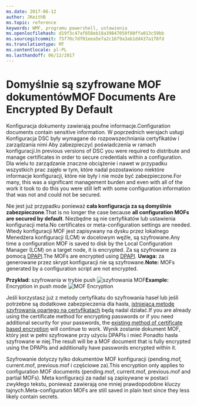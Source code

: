 ```yaml
---
ms.date: 2017-06-12
author: JKeithB
ms.topic: reference
keywords: WMF, programu powershell, ustawienia
ms.openlocfilehash: d19f3c47af858eb18a39847050f80ffa013c59bb
ms.sourcegitcommit: 75f70c7df01eea5e7a2c16f9a3ab1dd437a1f8fd
ms.translationtype: MT
ms.contentlocale: pl-PL
ms.lasthandoff: 06/12/2017
---
```

# <a name="mof-documents-are-encrypted-by-default"></a><span data-ttu-id="96162-102">Domyślnie są szyfrowane MOF dokumentów</span><span class="sxs-lookup"><span data-stu-id="96162-102">MOF Documents Are Encrypted By Default</span></span>

<span data-ttu-id="96162-103">Konfiguracja dokumenty zawierają poufne informacje.</span><span class="sxs-lookup"><span data-stu-id="96162-103">Configuration documents contain sensitive information.</span></span> <span data-ttu-id="96162-104">W poprzednich wersjach usługi Konfiguracja DSC były wymagane do rozpowszechniania certyfikatów i zarządzania nimi Aby zabezpieczyć poświadczenia w ramach konfiguracji.</span><span class="sxs-lookup"><span data-stu-id="96162-104">In previous versions of DSC you were required to distribute and manage certificates in order to secure credentials within a configuration.</span></span> <span data-ttu-id="96162-105">Dla wielu to zarządzanie znaczne obciążenie i nawet w przypadku wszystkich prac zajęło w tym, które nadal pozostawiono niektóre informacje konfiguracji, które nie były i nie może być zabezpieczone.</span><span class="sxs-lookup"><span data-stu-id="96162-105">For many, this was a significant management burden and even with all of the work it took to do this you were still left with some configuration information that was not and could not be secured.</span></span> 

<span data-ttu-id="96162-106">Nie jest już przypadku ponieważ **cała konfiguracja za są domyślnie zabezpieczone**.</span><span class="sxs-lookup"><span data-stu-id="96162-106">That is no longer the case because **all configuration MOFs are secured by default**.</span></span> <span data-ttu-id="96162-107">Niezbędne są nie certyfikatów lub ustawienia konfiguracji meta.</span><span class="sxs-lookup"><span data-stu-id="96162-107">No certificates or meta-configuration settings are needed.</span></span> <span data-ttu-id="96162-108">Wtedy konfiguracji MOF jest zapisywany na dysku przez lokalnego Menedżera konfiguracji (LCM) w docelowym węźle, są szyfrowane.</span><span class="sxs-lookup"><span data-stu-id="96162-108">Any time a configuration MOF is saved to disk by the Local Configuration Manager (LCM) on a target node, it is encrypted.</span></span> <span data-ttu-id="96162-109">Za są szyfrowane za pomocą [DPAPI](https://msdn.microsoft.com/en-us/library/ms995355.aspx).</span><span class="sxs-lookup"><span data-stu-id="96162-109">The MOFs are encrypted using [DPAPI](https://msdn.microsoft.com/en-us/library/ms995355.aspx).</span></span> <span data-ttu-id="96162-110">**Uwaga:** za generowane przez skrypt konfiguracji nie są szyfrowane.</span><span class="sxs-lookup"><span data-stu-id="96162-110">**Note:** MOFs generated by a configuration script are not encrypted.</span></span>

<span data-ttu-id="96162-111">**Przykład:** szyfrowania w trybie push ![szyfrowania MOF](../images/MOF_Encryption.jpg)</span><span class="sxs-lookup"><span data-stu-id="96162-111">**Example:** Encryption in push mode ![MOF Encryption](../images/MOF_Encryption.jpg)</span></span>

<span data-ttu-id="96162-112">Jeśli korzystasz już z metody certyfikatu do szyfrowania haseł lub jeśli potrzebne są dodatkowe zabezpieczenia dla hasła, [istniejącą metodę szyfrowania opartego na certyfikatach](https://msdn.microsoft.com/en-us/powershell/dsc/securemof) będą nadal działać.</span><span class="sxs-lookup"><span data-stu-id="96162-112">If you are already using the certificate method for encrypting passwords or if you need additional security for your passwords, the [existing method of certificate based encryption](https://msdn.microsoft.com/en-us/powershell/dsc/securemof) will continue to work.</span></span> <span data-ttu-id="96162-113">Wynik zostanie dokument MOF, który jest w pełni szyfrowane przy użyciu DPAPIs i mieć Ponadto hasła szyfrowane w niej.</span><span class="sxs-lookup"><span data-stu-id="96162-113">The result will be a MOF document that is fully encrypted using the DPAPIs and additionally have passwords encrypted within it.</span></span>

<span data-ttu-id="96162-114">Szyfrowanie dotyczy tylko dokumentów MOF konfiguracji (pending.mof, current.mof, previous.mof i częściowe za).</span><span class="sxs-lookup"><span data-stu-id="96162-114">This encryption only applies to configuration MOF documents (pending.mof, current.mof, previous.mof and partial MOFs).</span></span> <span data-ttu-id="96162-115">Meta konfiguracji za nadal są zapisywane w postaci zwykłego tekstu, ponieważ zawierają one mniej prawdopodobne kluczy tajnych.</span><span class="sxs-lookup"><span data-stu-id="96162-115">Meta-configuration MOFs are still saved in plain text since they less likely contain secrets.</span></span>

